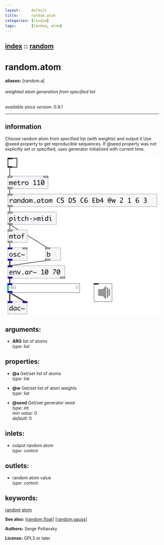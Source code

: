```yaml
---
layout:     default
title:      random.atom
categories: [random]
tags:       [random, atom]
---
```

[index](index.html) :: [random](category_random.html)
---

# random.atom
**aliases:** [random.a]


###### weighted atom generation from specified list

*available since version:* 0.9.1

---


## information
Choose random atom from specified list (with weights) and output it Use @seed property to get reproducible sequences. If @seed property was not explicitly set or specified, uses generator initialized with current time.


[![example](../examples/img/random.atom.jpg)](../examples/pd/random.atom.pd)



## arguments:

* **ARG**
list of atoms<br>
_type:_ list<br>





## properties:

* **@a** 
Get/set list of atoms<br>
_type:_ list<br>

* **@w** 
Get/set list of atom weights<br>
_type:_ list<br>

* **@seed** 
Get/set generator seed<br>
_type:_ int<br>
_min value:_ 0<br>
_default:_ 0<br>



## inlets:

* output random atom<br>
_type:_ control



## outlets:

* random atom value<br>
_type:_ control



## keywords:

[random](keywords/random.html)
[atom](keywords/atom.html)



**See also:**
[\[random.float\]](random.float.html)
[\[random.gauss\]](random.gauss.html)




**Authors:** Serge Poltavsky




**License:** GPL3 or later





